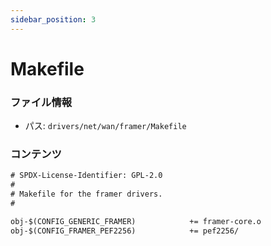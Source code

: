 ```yaml
---
sidebar_position: 3
---
```

# Makefile

### ファイル情報

- パス: `drivers/net/wan/framer/Makefile`

### コンテンツ

```txt
# SPDX-License-Identifier: GPL-2.0
#
# Makefile for the framer drivers.
#

obj-$(CONFIG_GENERIC_FRAMER)			+= framer-core.o
obj-$(CONFIG_FRAMER_PEF2256)			+= pef2256/

```
